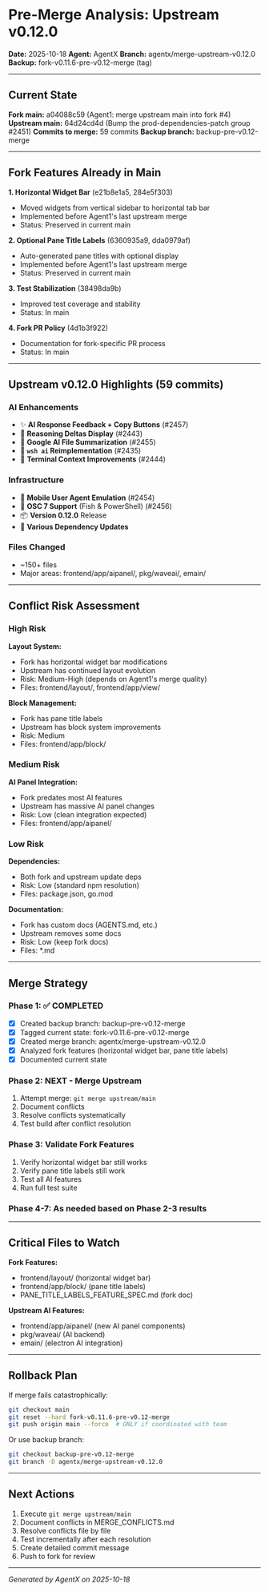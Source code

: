 # Pre-Merge Analysis: Upstream v0.12.0

**Date:** 2025-10-18
**Agent:** AgentX
**Branch:** agentx/merge-upstream-v0.12.0
**Backup:** fork-v0.11.6-pre-v0.12-merge (tag)

---

## Current State

**Fork main:** a04088c59 (Agent1: merge upstream main into fork #4)
**Upstream main:** 64d24cd4d (Bump the prod-dependencies-patch group #2451)
**Commits to merge:** 59 commits
**Backup branch:** backup-pre-v0.12-merge

---

## Fork Features Already in Main

**1. Horizontal Widget Bar** (e21b8e1a5, 284e5f303)
- Moved widgets from vertical sidebar to horizontal tab bar
- Implemented before Agent1's last upstream merge
- Status: Preserved in current main

**2. Optional Pane Title Labels** (6360935a9, dda0979af)
- Auto-generated pane titles with optional display
- Implemented before Agent1's last upstream merge
- Status: Preserved in current main

**3. Test Stabilization** (38498da9b)
- Improved test coverage and stability
- Status: In main

**4. Fork PR Policy** (4d1b3f922)
- Documentation for fork-specific PR process
- Status: In main

---

## Upstream v0.12.0 Highlights (59 commits)

### AI Enhancements
- ✨ **AI Response Feedback + Copy Buttons** (#2457)
- 🧠 **Reasoning Deltas Display** (#2443)
- 🤖 **Google AI File Summarization** (#2455)
- 📝 **`wsh ai` Reimplementation** (#2435)
- 🔧 **Terminal Context Improvements** (#2444)

### Infrastructure
- 🎨 **Mobile User Agent Emulation** (#2454)
- 🐚 **OSC 7 Support** (Fish & PowerShell) (#2456)
- 📦 **Version 0.12.0** Release
- 🔄 **Various Dependency Updates**

### Files Changed
- ~150+ files
- Major areas: frontend/app/aipanel/, pkg/waveai/, emain/

---

## Conflict Risk Assessment

### High Risk
**Layout System:**
- Fork has horizontal widget bar modifications
- Upstream has continued layout evolution
- Risk: Medium-High (depends on Agent1's merge quality)
- Files: frontend/layout/, frontend/app/view/

**Block Management:**
- Fork has pane title labels
- Upstream has block system improvements
- Risk: Medium
- Files: frontend/app/block/

### Medium Risk
**AI Panel Integration:**
- Fork predates most AI features
- Upstream has massive AI panel changes
- Risk: Low (clean integration expected)
- Files: frontend/app/aipanel/

### Low Risk
**Dependencies:**
- Both fork and upstream update deps
- Risk: Low (standard npm resolution)
- Files: package.json, go.mod

**Documentation:**
- Fork has custom docs (AGENTS.md, etc.)
- Upstream removes some docs
- Risk: Low (keep fork docs)
- Files: *.md

---

## Merge Strategy

### Phase 1: ✅ COMPLETED
- [x] Created backup branch: backup-pre-v0.12-merge
- [x] Tagged current state: fork-v0.11.6-pre-v0.12-merge
- [x] Created merge branch: agentx/merge-upstream-v0.12.0
- [x] Analyzed fork features (horizontal widget bar, pane title labels)
- [x] Documented current state

### Phase 2: NEXT - Merge Upstream
1. Attempt merge: `git merge upstream/main`
2. Document conflicts
3. Resolve conflicts systematically
4. Test build after conflict resolution

### Phase 3: Validate Fork Features
1. Verify horizontal widget bar still works
2. Verify pane title labels still work
3. Test all AI features
4. Run full test suite

### Phase 4-7: As needed based on Phase 2-3 results

---

## Critical Files to Watch

**Fork Features:**
- frontend/layout/ (horizontal widget bar)
- frontend/app/block/ (pane title labels)
- PANE_TITLE_LABELS_FEATURE_SPEC.md (fork doc)

**Upstream AI Features:**
- frontend/app/aipanel/ (new AI panel components)
- pkg/waveai/ (AI backend)
- emain/ (electron AI integration)

---

## Rollback Plan

If merge fails catastrophically:
```bash
git checkout main
git reset --hard fork-v0.11.6-pre-v0.12-merge
git push origin main --force  # ONLY if coordinated with team
```

Or use backup branch:
```bash
git checkout backup-pre-v0.12-merge
git branch -D agentx/merge-upstream-v0.12.0
```

---

## Next Actions

1. Execute `git merge upstream/main`
2. Document conflicts in MERGE_CONFLICTS.md
3. Resolve conflicts file by file
4. Test incrementally after each resolution
5. Create detailed commit message
6. Push to fork for review

---

*Generated by AgentX on 2025-10-18*

